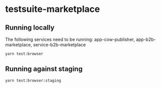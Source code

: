 # testsuite-marketplace

## Running locally

The following services need to be running: app-cow-publisher, app-b2b-marketplace, service-b2b-marketplace

```
yarn test:browser
```

## Running against staging

```
yarn test:browser:staging
```
